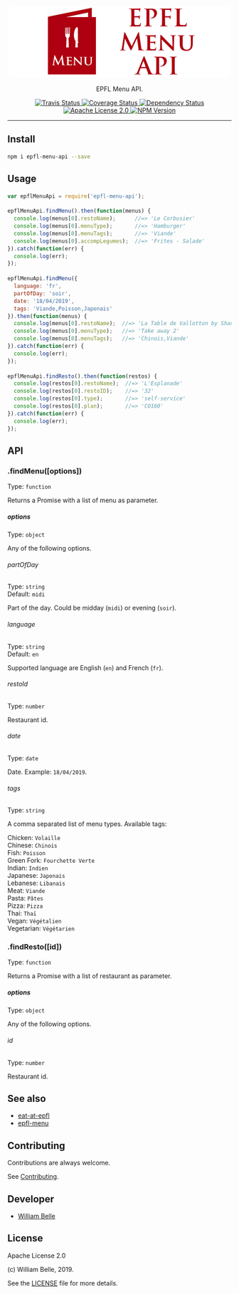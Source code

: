<p align="center">
  <img alt="EPFL Menu API" src="https://raw.githubusercontent.com/innovativeinnovation/epfl-menu-api/master/docs/readme/readme-logo.png">
</p>

<p align="center">
  EPFL Menu API.
</p>

<p align="center">
  <a href="https://travis-ci.org/innovativeinnovation/epfl-menu-api">
    <img alt="Travis Status" src="https://travis-ci.org/innovativeinnovation/epfl-menu-api.svg?branch=master">
  </a>
  <a href="https://coveralls.io/github/innovativeinnovation/epfl-menu-api?branch=master">
    <img alt="Coverage Status" src="https://coveralls.io/repos/github/innovativeinnovation/epfl-menu-api/badge.svg?branch=master"/>
  </a>
  <a href="https://david-dm.org/innovativeinnovation/epfl-menu-api">
    <img alt="Dependency Status" src="https://david-dm.org/innovativeinnovation/epfl-menu-api/status.svg"/>
  </a>
  <a href="https://raw.githubusercontent.com/innovativeinnovation/epfl-menu-api/master/LICENSE">
    <img alt="Apache License 2.0" src="https://img.shields.io/badge/license-Apache%202.0-blue.svg">
  </a>
  <a href='https://www.npmjs.com/package/epfl-menu-api'>
    <img alt="NPM Version" src="https://img.shields.io/npm/v/epfl-menu-api.svg" />
  </a>
</p>

---

Install
-------

```bash
npm i epfl-menu-api --save
```

Usage
-----

```javascript
var epflMenuApi = require('epfl-menu-api');

epflMenuApi.findMenu().then(function(menus) {
  console.log(menus[0].restoName);      //=> 'Le Corbusier'
  console.log(menus[0].menuType);       //=> 'Hamburger'
  console.log(menus[0].menuTags);       //=> 'Viande'
  console.log(menus[0].accompLegumes);  //=> 'Frites - Salade'
}).catch(function(err) {
  console.log(err);
});

epflMenuApi.findMenu({
  language: 'fr',
  partOfDay: 'soir',
  date: '18/04/2019',
  tags: 'Viande,Poisson,Japonais'
}).then(function(menus) {
  console.log(menus[0].restoName);  //=> 'La Table de Vallotton by Shangri-La'
  console.log(menus[0].menuType);   //=> 'Take away 2'
  console.log(menus[0].menuTags);   //=> 'Chinois,Viande'
}).catch(function(err) {
  console.log(err);
});

epflMenuApi.findResto().then(function(restos) {
  console.log(restos[0].restoName);  //=> 'L'Esplanade'
  console.log(restos[0].restoID);    //=> '32'
  console.log(restos[0].type);       //=> 'self-service'
  console.log(restos[0].plan);       //=> 'CO160'
}).catch(function(err) {
  console.log(err);
});
```

API
---

### .findMenu([options])

Type: `function`

Returns a Promise with a list of menu as parameter.

##### options

Type: `object`

Any of the following options.

###### partOfDay

Type: `string`  
Default: `midi`

Part of the day. Could be midday (`midi`) or evening (`soir`).

###### language

Type: `string`  
Default: `en`

Supported language are English (`en`) and French (`fr`).

###### restoId

Type: `number`

Restaurant id.

###### date

Type: `date`

Date. Example: `18/04/2019`.

###### tags

Type: `string`

A comma separated list of menu types. Available tags:

Chicken: `Volaille`  
Chinese: `Chinois`  
Fish: `Poisson`  
Green Fork: `Fourchette Verte`  
Indian: `Indien`  
Japanese: `Japonais`  
Lebanese: `Libanais`  
Meat: `Viande`  
Pasta: `Pâtes`  
Pizza: `Pizza`  
Thai: `Thaï`  
Vegan: `Végétalien`  
Vegetarian: `Végétarien`

### .findResto([id])

Type: `function`

Returns a Promise with a list of restaurant as parameter.

##### options

Type: `object`

Any of the following options.

###### id

Type: `number`

Restaurant id.

See also
--------

* [eat-at-epfl](https://github.com/innovativeinnovation/eat-at-epfl)
* [epfl-menu](https://github.com/gcmalloc/epfl-menu)

Contributing
------------

Contributions are always welcome.

See [Contributing](CONTRIBUTING.md).

Developer
---------

  * [William Belle](https://github.com/williambelle)

License
-------

Apache License 2.0

(c) William Belle, 2019.

See the [LICENSE](LICENSE) file for more details.
